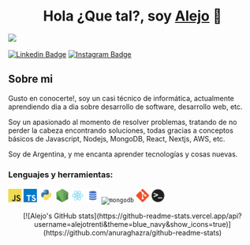 <div align="center">
  <h1 align="center">
    Hola ¿Que tal?, soy <a href="https://alejotrenti.vercel.app/">Alejo</a> 👋
  </h1>
</div>

<img src="https://wallpapercave.com/wp/wp11822394.jpg" >

[![Linkedin Badge](https://img.shields.io/badge/-LinkedIn-0e76a8?style=flat-square&logo=Linkedin&logoColor=white)](https://www.linkedin.com/in/alejo-trenti-99aa572bb/)
[![Instagram Badge](https://img.shields.io/badge/-Instagram-e4405f?style=flat-square&logo=Instagram&logoColor=white)](https://www.instagram.com/alee.trenti/)
## Sobre mi

Gusto en conocerte!, soy un casi técnico de informática, actualmente aprendiendo dia a dia sobre desarrollo de software, desarrollo web, etc.

Soy un apasionado al momento de resolver problemas, tratando de no perder la cabeza encontrando soluciones, todas gracias a conceptos básicos de Javascript, Nodejs, MongoDB, React, Nextjs, AWS, etc.

Soy de Argentina, y me encanta aprender tecnologías y cosas nuevas. 

### Lenguajes y herramientas:

<code><img height="27" src="https://raw.githubusercontent.com/github/explore/80688e429a7d4ef2fca1e82350fe8e3517d3494d/topics/javascript/javascript.png" alt="javascript"></code>
<code><img height="27" src="https://raw.githubusercontent.com/github/explore/80688e429a7d4ef2fca1e82350fe8e3517d3494d/topics/typescript/typescript.png" alt="typescript"></code>
<code><img height="30" src="https://raw.githubusercontent.com/github/explore/80688e429a7d4ef2fca1e82350fe8e3517d3494d/topics/python/python.png" alt="python"></code>
<code><img height="27" src="https://raw.githubusercontent.com/github/explore/80688e429a7d4ef2fca1e82350fe8e3517d3494d/topics/nodejs/nodejs.png" alt="nodejs"></code>
<code><img height="27" src="https://raw.githubusercontent.com/github/explore/80688e429a7d4ef2fca1e82350fe8e3517d3494d/topics/react/react.png" alt="react"></code>
<code><img height="27" src="https://raw.githubusercontent.com/github/explore/80688e429a7d4ef2fca1e82350fe8e3517d3494d/topics/sql/sql.png" alt="sql"></code>
<code><img height="27" src="https://encrypted-tbn0.gstatic.com/images?q=tbn%3AANd9GcSTTzPAw-55ssm1Im594xYZ9eRQu2JylrkYLg&usqp=CAU" alt="mongodb"></code>
<code><img height="27" src="https://raw.githubusercontent.com/devicons/devicon/master/icons/git/git-original.svg" alt="git"></code>
<code><img height="27" src="https://raw.githubusercontent.com/github/explore/80688e429a7d4ef2fca1e82350fe8e3517d3494d/topics/terminal/terminal.png" alt="terminal"></code>

<div align="center">
  [![Alejo's GitHub stats](https://github-readme-stats.vercel.app/api?username=alejotrenti&theme=blue_navy&show_icons=true)](https://github.com/anuraghazra/github-readme-stats)
</div>
